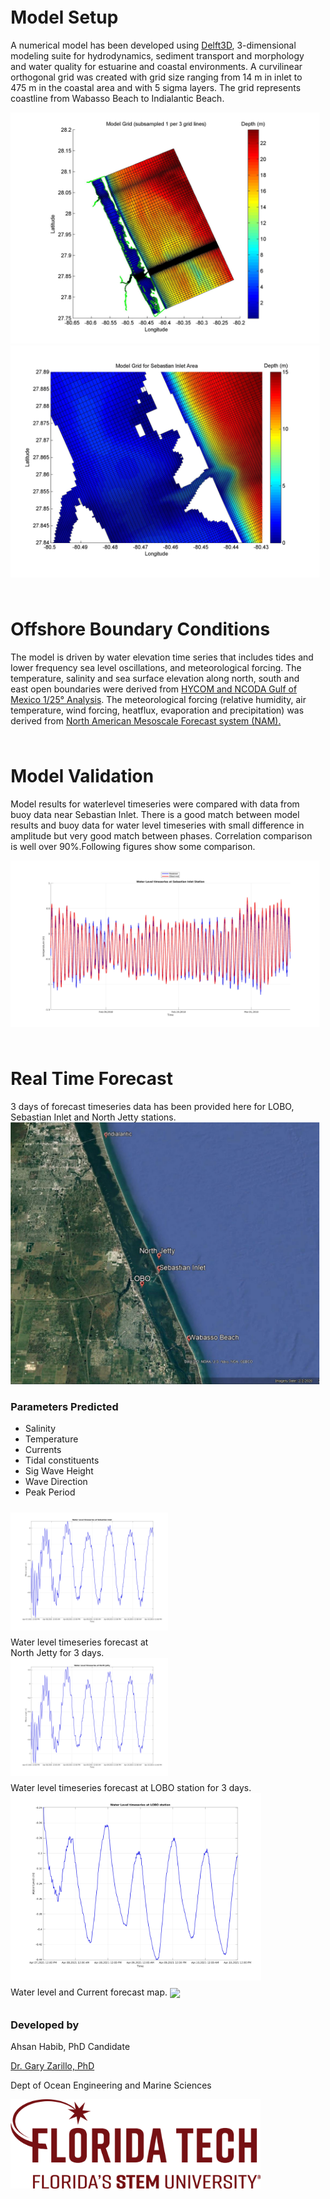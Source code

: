 <html>
<body>
       
<style>
.column {
  float: left;
  padding: 5px;
}

.left {
  width: 50%;
}

.right {
  width: 50%;
}
</style>

<div class="column">       
<h1> Model Setup </h1>
       
A numerical model has been developed using <a href="https://oss.deltares.nl/web/delft3d">Delft3D</a>, 3-dimensional modeling suite for hydrodynamics, sediment transport and morphology and water quality for estuarine and coastal environments. A curvilinear orthogonal grid was created with grid size ranging from 14 m in inlet to 475 m in the coastal area and with 5 sigma layers.  The grid represents coastline from Wabasso Beach to Indialantic Beach.

<a href="Sebastian Inlet Full Grid.jpg"> <img src="Sebastian Inlet Full Grid.jpg"> </a>
<a href="Zoomed Grid Sebastian Inlet.jpg"> <img src="Zoomed Grid Sebastian Inlet.jpg"> </a>
</div>

<div class="column">
<h1> Offshore Boundary Conditions </h1>
       
The model is driven by water elevation time series that includes tides and lower frequency sea level oscillations, and meteorological forcing. The temperature, salinity and sea surface elevation along north, south and east open boundaries were derived from <a href="https://www.hycom.org/data/gomu0pt04/expt-90pt1m000">HYCOM and NCODA Gulf of Mexico 1/25° Analysis</a>. The meteorological forcing (relative humidity, air temperature, wind forcing, heatflux, evaporation and precipitation) was derived from <a href="https://www.ncdc.noaa.gov/data-access/model-data/model-datasets/north-american-mesoscale-forecast-system-nam">North American Mesoscale Forecast system (NAM).</a>
</div>  

<div class="column">
<h1> Model Validation </h1>
       
Model results for waterlevel timeseries were compared with data from buoy data near Sebastian Inlet. There is a good match between model results and buoy data for water level timeseries with small difference in amplitude but very good match between phases. Correlation comparison is well over 90%.Following figures show some comparison.

<a href="Sebastian Inlet Water Level Timeseries.jpg"> <img src="Sebastian Inlet Water Level Timeseries.jpg" width="900"> </a>   
</div>

<div class="column"> 
<h1> Real Time Forecast </h1>
       
3 days of forecast timeseries data has been provided here for LOBO, Sebastian Inlet and North Jetty stations.
<a href="google earth.JPG"> <img src="google earth.JPG"> </a> 
 
<h3> Parameters Predicted </h3>
<ul>
    <li> Salinity</li>
    <li> Temperature </li>
    <li> Currents </li>
    <li> Tidal constituents </li>
    <li> Sig Wave Height</li>
    <li> Wave Direction</li>
    <li> Peak Period</li>
  </ul>
</div>

<div class="column left">
<a href="waterlevel_sebastian_inlet.jpg"> <img src="waterlevel_sebastian_inlet.jpg" align="left"> </a>
</div>

<div class="column right">
Water level timeseries forecast at North Jetty for 3 days.       
<a href="waterlevel_northjetty.jpg"> <img src="waterlevel_northjetty.jpg" align="left"> </a>
</div>

<div class="column">
Water level timeseries forecast at LOBO station for 3 days.       
<a href="waterlevel_lobo.jpg"> <img align="left" src="waterlevel_lobo.jpg" height="300"> </a>
</div>

<div class="column">
Water level and Current forecast map.
<a href="waterlevel_currentmap.gif"> <img src="waterlevel_currentmap.gif" width="imgwidth"  align="center"> </a>
</div>

<div class="column">
<h3> Developed by </h3>

Ahsan Habib, PhD Candidate

<a href="https://www.fit.edu/faculty-profiles/8/gary-zarillo/">Dr. Gary Zarillo, PhD </a>

Dept of Ocean Engineering and Marine Sciences

<img src="Primary_horiz_tagline_crimson.png" width="400" align="justify">  
</div>

</body>
</html>
